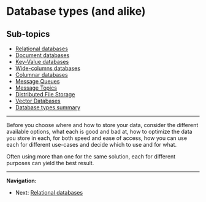 # Database types (and alike)

## Sub-topics

- [Relational databases](./relational-dbs.md)
- [Document databases](./document-dbs.md)
- [Key-Value databases](./key-value-dbs.md)
- [Wide-columns databases](./wide-column-dbs.md)
- [Columnar databases](./columnar-dbs.md)
- [Message Queues](./message-queues.md)
- [Message Topics](./message-topics.md)
- [Distributed File Storage](./distributed-file-storage.md)
- [Vector Databases](./vector-dbs.md)
- [Database types summary](./database-types-summary.md)

---

Before you choose where and how to store your data,
consider the different available options, what each is good and bad at,
how to optimize the data you store in each, for both speed and ease of access,
how you can use each for different use-cases and decide which to use and for what.

Often using more than one for the same solution, each for different purposes can yield the best result.

---

**Navigation:**

- Next: [Relational databases](./relational-dbs.md)
